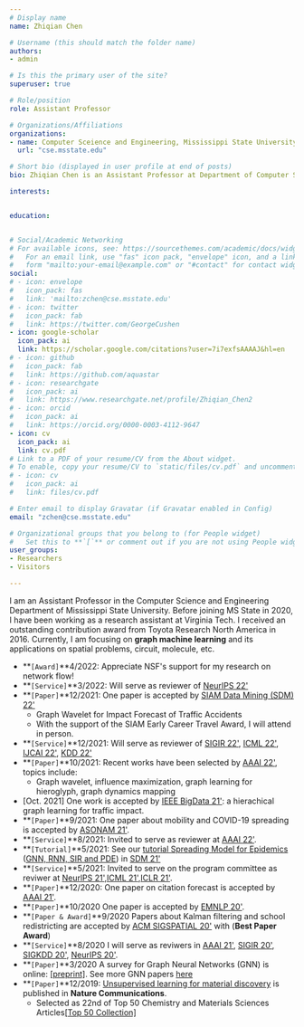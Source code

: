 ```yaml
---
# Display name
name: Zhiqian Chen

# Username (this should match the folder name)
authors:
- admin

# Is this the primary user of the site?
superuser: true

# Role/position
role: Assistant Professor

# Organizations/Affiliations
organizations:
- name: Computer Sceience and Engineering, Mississippi State University
  url: "cse.msstate.edu"

# Short bio (displayed in user profile at end of posts)
bio: Zhiqian Chen is an Assistant Professor at Department of Computer Science and Engineering at Mississippi State University, focusing on graph machine learning.

interests:


education:


# Social/Academic Networking
# For available icons, see: https://sourcethemes.com/academic/docs/widgets/#icons
#   For an email link, use "fas" icon pack, "envelope" icon, and a link in the
#   form "mailto:your-email@example.com" or "#contact" for contact widget.
social:
# - icon: envelope
#   icon_pack: fas
#   link: 'mailto:zchen@cse.msstate.edu'
# - icon: twitter
#   icon_pack: fab
#   link: https://twitter.com/GeorgeCushen
- icon: google-scholar
  icon_pack: ai
  link: https://scholar.google.com/citations?user=7i7exfsAAAAJ&hl=en
# - icon: github
#   icon_pack: fab
#   link: https://github.com/aquastar
# - icon: researchgate
#   icon_pack: ai
#   link: https://www.researchgate.net/profile/Zhiqian_Chen2
# - icon: orcid
#   icon_pack: ai
#   link: https://orcid.org/0000-0003-4112-9647
- icon: cv
  icon_pack: ai
  link: cv.pdf
# Link to a PDF of your resume/CV from the About widget.
# To enable, copy your resume/CV to `static/files/cv.pdf` and uncomment the lines below.  
# - icon: cv
#   icon_pack: ai
#   link: files/cv.pdf

# Enter email to display Gravatar (if Gravatar enabled in Config)
email: "zchen@cse.msstate.edu"

# Organizational groups that you belong to (for People widget)
#   Set this to **`[`** or comment out if you are not using People widget.  
user_groups:
- Researchers
- Visitors

---
```

I am an Assistant Professor in the Computer Science and Engineering Department of Mississippi State University. Before joining MS State in 2020, I have been working as a research assistant at Virginia Tech. I received an outstanding contribution award from Toyota Research North America in 2016. Currently, I am focusing on **graph machine learning** and its applications on spatial problems, circuit, molecule, etc.

<!-- Researchers/students sharing the same interests are welcome to contact me for collaborations [[Openings]](/post/opening/). -->

- **`[Award]`**4/2022: Appreciate NSF's support for my research on network flow!
- **`[Service]`**3/2022: Will serve as reviewer of [NeurIPS 22'](https://neurips.cc)
- **`[Paper]`**12/2021: One paper is accepted by [SIAM Data Mining (SDM) 22'](https://www.siam.org/conferences/cm/conference/sdm22)
  - Graph Wavelet for Impact Forecast of Traffic Accidents
  - With the support of the SIAM Early Career Travel Award, I will attend in person.
- **`[Service]`**12/2021:  Will serve as reviewer of [SIGIR 22'](https://sigir.org/sigir2022/), [ICML 22'](https://icml.cc), [IJCAI 22'](https://ijcai-22.org), [KDD 22'](https://kdd.org/kdd2022/)
- **`[Paper]`**10/2021: Recent works have been selected by [AAAI 22'](https://aaai.org/Conferences/AAAI-22/), topics include:
  - Graph wavelet, influence maximization, graph learning for hieroglyph, graph dynamics mapping
- [Oct. 2021] One work is accepted by [IEEE BigData 21'](https://bigdataieee.org/BigData2021/): a hierachical graph learning for traffic impact.
- **`[Paper]`**9/2021: One paper about mobility and COVID-19 spreading is accepted by [ASONAM 21'](https://asonam.cpsc.ucalgary.ca/2021/).
- **`[Service]`**8/2021: Invited to serve as reviewer at [AAAI 22'](https://aaai.org/Conferences/AAAI-22/).
- **`[Tutorial]`**5/2021: See our [tutorial Spreading Model for Epidemics](https://beiyulincs.github.io/pub/sdm_tutorial_21.html) ([GNN, RNN, SIR and PDE](/files/SDM21-part2.pptx)) in [SDM 21'](https://www.siam.org/conferences/cm/conference/sdm21)
- **`[Service]`**5/2021: Invited to serve on the program committee as reviwer at [NeurlPS 21'](https://nips.cc),[ICML 21'](https://icml.cc/Conferences/2021),[ICLR 21'](https://iclr.cc/).
- **`[Paper]`**12/2020: One paper on citation forecast is accepted by [AAAI 21'](https://aaai.org/Conferences/AAAI-21/#).
- **`[Paper]`**10/2020 One paper is accepted by [EMNLP 20'](https://2020.emnlp.org).
- **`[Paper & Award]`**9/2020 Papers about Kalman filtering and school redistricting are accepted by [ACM SIGSPATIAL 20'](https://sigspatial2020.sigspatial.org) with (**Best Paper Award**)
- **`[Service]`**8/2020 I will serve as reviwers in [AAAI 21'](https://aaai.org/Conferences/AAAI-21/), [SIGIR 20'](https://sigir.org/sigir2020/), [SIGKDD 20'](https://www.kdd.org/kdd2020/), [NeurIPS 20'](https://nips.cc).
- **`[Paper]`**3/2020 A survey for Graph Neural Networks (GNN) is online: [[preprint]](https://arxiv.org/abs/2002.11867). See more GNN papers [here](https://github.com/thunlp/GNNPapers)
- **`[Paper]`**12/2019: [Unsupervised learning for material discovery](https://www.nature.com/articles/s41467-019-13214-1) is published in **Nature Communications**.
  - Selected as 22nd of Top 50 Chemistry and Materials Sciences Articles[[Top 50 Collection]](https://www.nature.com/collections/giacagiaca)
